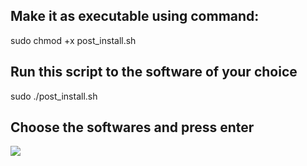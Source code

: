 ## Make it as executable using command:
sudo chmod +x post_install.sh

## Run this script to the software of your choice
sudo ./post_install.sh

## Choose the softwares and press enter

<img src="https://www.ostechnix.com/wp-content/uploads/2016/12/ostechnix@ostechnix-a5b17e73c7daebdd048f823c68d1f57a-b5f2194b8ead3a0d93a3bb59bb98cb7bea656b11_002.png">
